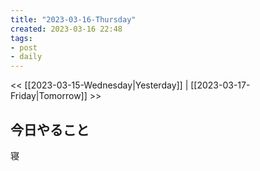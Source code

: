 ```yaml
---
title: "2023-03-16-Thursday"
created: 2023-03-16 22:48
tags:
- post
- daily
---
```


<< [[2023-03-15-Wednesday|Yesterday]] | [[2023-03-17-Friday|Tomorrow]] >>

## 今日やること

寝